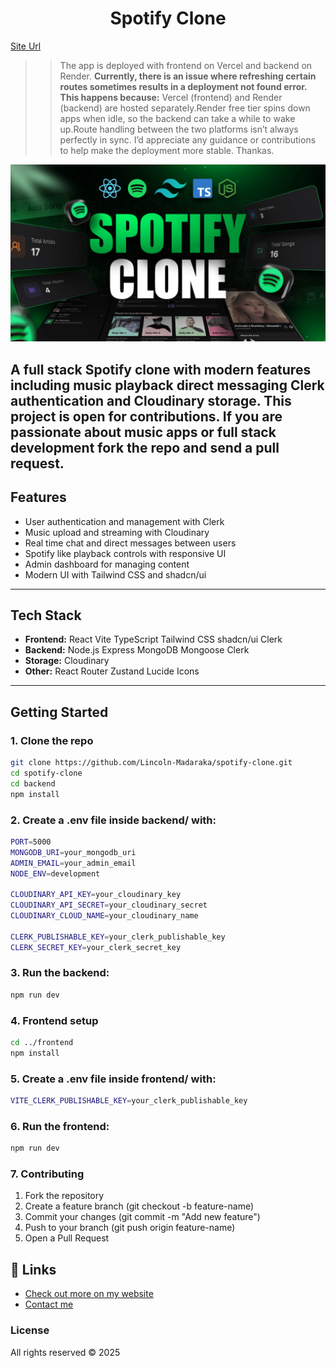 <h1 align="center">Spotify Clone</h1>

[Site Url](https://cloned-spotify-music.vercel.app/)

>>The app is deployed with frontend on Vercel and backend on Render.
**Currently, there is an issue where refreshing certain routes sometimes results in a deployment not found error. This happens because:**
Vercel (frontend) and Render (backend) are hosted separately.Render free tier spins down apps when idle, so the backend can take a while to wake up.Route handling between the two platforms isn’t always perfectly in sync.
I’d appreciate any guidance or contributions to help make the deployment more stable. Thankas.

![Demo App](/frontend/public/screenshot-for-readme.png)

A full stack Spotify clone with modern features including music playback direct messaging Clerk authentication and Cloudinary storage. This project is open for contributions. If you are passionate about music apps or full stack development fork the repo and send a pull request.  
---

## Features
- User authentication and management with Clerk  
- Music upload and streaming with Cloudinary  
- Real time chat and direct messages between users  
- Spotify like playback controls with responsive UI  
- Admin dashboard for managing content  
- Modern UI with Tailwind CSS and shadcn/ui  

---

## Tech Stack
- **Frontend:** React Vite TypeScript Tailwind CSS shadcn/ui Clerk  
- **Backend:** Node.js Express MongoDB Mongoose Clerk  
- **Storage:** Cloudinary  
- **Other:** React Router Zustand Lucide Icons  

---

## Getting Started

### 1. Clone the repo
```bash
git clone https://github.com/Lincoln-Madaraka/spotify-clone.git
cd spotify-clone
cd backend
npm install
```
### 2. Create a .env file inside backend/ with:
```bash
PORT=5000
MONGODB_URI=your_mongodb_uri
ADMIN_EMAIL=your_admin_email
NODE_ENV=development

CLOUDINARY_API_KEY=your_cloudinary_key
CLOUDINARY_API_SECRET=your_cloudinary_secret
CLOUDINARY_CLOUD_NAME=your_cloudinary_name

CLERK_PUBLISHABLE_KEY=your_clerk_publishable_key
CLERK_SECRET_KEY=your_clerk_secret_key
```
### 3. Run the backend:
```bash
npm run dev
```
### 4. Frontend setup
```bash
cd ../frontend
npm install
```
### 5. Create a .env file inside frontend/ with:
```bash
VITE_CLERK_PUBLISHABLE_KEY=your_clerk_publishable_key
```
### 6. Run the frontend:
```bash
npm run dev
```
### 7. Contributing
1. Fork the repository
2. Create a feature branch (git checkout -b feature-name)
3. Commit your changes (git commit -m "Add new feature")
4. Push to your branch (git push origin feature-name)
5. Open a Pull Request

## 🔗 Links
- [Check out more on my website](https://hello-lincoln-prime.vercel.app/)  
- [Contact me](mailto:madarakalincoln48@gmail.com)

### License
All rights reserved © 2025
